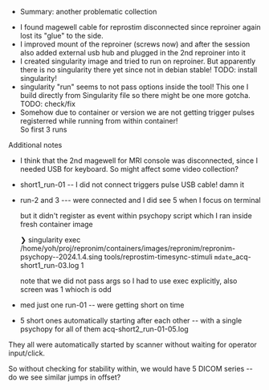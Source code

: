 * Summary: another problematic collection

 - I found magewell cable for reprostim disconnected since reproiner
   again lost its "glue" to the side.
 - I improved mount of the reproiner (screws now) and after the session
   also added external usb hub and plugged in the 2nd reproiner
   into it
 - I created singularity image and tried to run  on reproiner.
   But apparently there is no singularity there yet since not in 
   debian stable!  TODO: install singularity!
 - singularity "run" seems to not pass options inside the tool!
   This one I build directly from Singularity file so there
   might be one more gotcha.  TODO: check/fix
 - Somehow due to container or version we are not getting trigger
   pulses registerred while running from within container!  
   So first 3 runs 

 Additional notes

 - I think that the 2nd magewell for MRI console was disconnected,
   since I needed USB for keyboard. So might affect some video collection?

* short1_run-01 -- I did not connect triggers pulse USB cable! damn it
* run-2 and 3 --- were connected and I did see 5 when I focus on terminal

    but it didn't register as event within psychopy script which I ran inside fresh container image

    ❯ singularity exec /home/yoh/proj/repronim/containers/images/repronim/repronim-psychopy--2024.1.4.sing tools/reprostim-timesync-stimuli `mdate`_acq-short1_run-03.log 1

    note that we did not pass args so I had to use exec explicitly, also screen was 1 whioch is odd

* med just one run-01 -- were getting short on time

* 5 short ones automatically starting after each other -- with a single psychopy for all of them acq-short2_run-01-05.log

They all were automatically started by scanner without waiting for
operator input/click.

So without checking for stability within, we would have 5 DICOM series -- do we
see similar jumps in offset?

